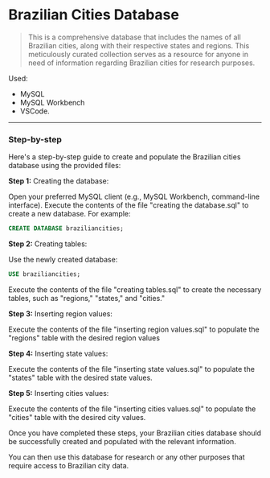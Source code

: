 # Brazilian Cities Database

> This is a comprehensive database that includes the names of all Brazilian cities, along with their respective states and regions. This meticulously curated collection serves as a resource for anyone in need of information regarding Brazilian cities for research purposes. 


Used:
* MySQL
* MySQL Workbench
* VSCode.

---

<h3>Step-by-step</h3>

Here's a step-by-step guide to create and populate the Brazilian cities database using the provided files:

__Step 1:__ Creating the database:

Open your preferred MySQL client (e.g., MySQL Workbench, command-line interface).
Execute the contents of the file "creating the database.sql" to create a new database. For example:

```sql
CREATE DATABASE braziliancities;
```

__Step 2:__ Creating tables:

Use the newly created database:

```sql
USE braziliancities;
```

Execute the contents of the file "creating tables.sql" to create the necessary tables, such as "regions," "states," and "cities."

__Step 3:__ Inserting region values:

Execute the contents of the file "inserting region values.sql" to populate the "regions" table with the desired region values

__Step 4:__ Inserting state values:

Execute the contents of the file "inserting state values.sql" to populate the "states" table with the desired state values. 

__Step 5:__ Inserting cities values:

Execute the contents of the file "inserting cities values.sql" to populate the "cities" table with the desired city values.


Once you have completed these steps, your Brazilian cities database should be successfully created and populated with the relevant information. 

You can then use this database for research or any other purposes that require access to Brazilian city data.